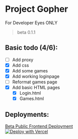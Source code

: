 # Project Gopher

For Developer Eyes ONLY

>beta 0.1.1

## Basic todo (4/6):
- [ ] Add proxy
- [x] Add css
- [x] Add some games
- [x] Add working loginpage
- [ ] Reformat games page
- [X] Add basic HTML pages
   - [x] Login.html
   - [X] Games.html
## Deployments:
[Beta Public Frontend Deployment](https://gopher-pi.vercel.app/)  
[![Deploy with Vercel](https://vercel.com/button)](https://vercel.com/new/project?template=https://github.com/logi1knobe/gopher/tree/main/)

